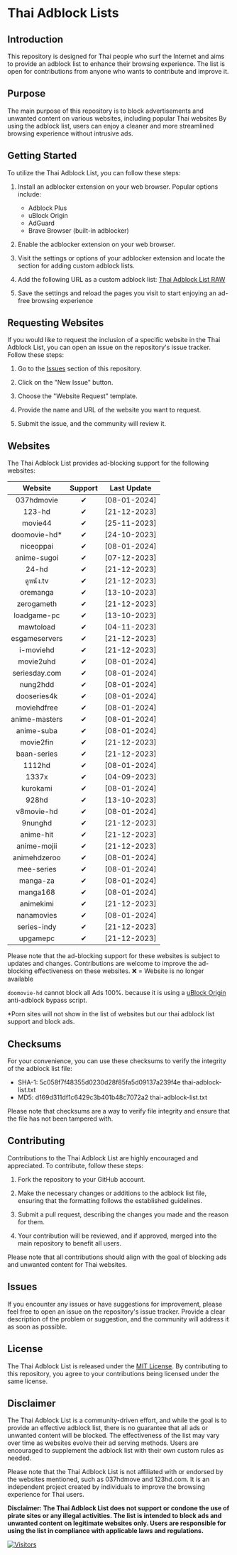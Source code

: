 # Thai Adblock Lists

## Introduction

This repository is designed for Thai people who surf the Internet and aims to provide an adblock list to enhance their browsing experience. The list is open for contributions from anyone who wants to contribute and improve it.

## Purpose

The main purpose of this repository is to block advertisements and unwanted content on various websites, including popular Thai websites By using the adblock list, users can enjoy a cleaner and more streamlined browsing experience without intrusive ads.

## Getting Started

To utilize the Thai Adblock List, you can follow these steps:

1. Install an adblocker extension on your web browser. Popular options include:

   - Adblock Plus
   - uBlock Origin
   - AdGuard
   - Brave Browser (built-in adblocker)

2. Enable the adblocker extension on your web browser.
3. Visit the settings or options of your adblocker extension and locate the section for adding custom adblock lists.
4. Add the following URL as a custom adblock list: [Thai Adblock List RAW](https://raw.githubusercontent.com/PhyschicWinter9/thai-adblock-list/main/thai-adblock-list.txt)
5. Save the settings and reload the pages you visit to start enjoying an ad-free browsing experience

## Requesting Websites

If you would like to request the inclusion of a specific website in the Thai Adblock List, you can open an issue on the repository's issue tracker. Follow these steps:

1. Go to the [Issues](https://github.com/PhyschicWinter9/thai-adblock-list/issues) section of this repository.

2. Click on the "New Issue" button.

3. Choose the "Website Request" template.

4. Provide the name and URL of the website you want to request.

5. Submit the issue, and the community will review it.

## Websites

The Thai Adblock List provides ad-blocking support for the following websites:

|    Website    | Support  | Last Update  |
| :-----------: | :------: | :----------: |
|  037hdmovie   | &#10004; | [08-01-2024] |
|    123-hd     | &#10004; | [21-12-2023] |
|    movie44    | &#10004; | [25-11-2023] |
| doomovie-hd\* | &#10004; | [24-10-2023] |
|   niceoppai   | &#10004; | [08-01-2024] |
|  anime-sugoi  | &#10004; | [07-12-2023] |
|     24-hd     | &#10004; | [21-12-2023] |
|   ดูหนัง.tv    | &#10004; | [21-12-2023] |
|   oremanga    | &#10004; | [13-10-2023] |
|  zerogameth   | &#10004; | [21-12-2023] |
|  loadgame-pc  | &#10004; | [13-10-2023] |
|   mawtoload   | &#10004; | [04-11-2023] |
| esgameservers | &#10004; | [21-12-2023] |
|   i-moviehd   | &#10004; | [21-12-2023] |
|   movie2uhd   | &#10004; | [08-01-2024] |
| seriesday.com | &#10004; | [08-01-2024] |
|   nung2hdd    | &#10004; | [08-01-2024] |
|  dooseries4k  | &#10004; | [08-01-2024] |
|  moviehdfree  | &#10004; | [08-01-2024] |
| anime-masters | &#10004; | [08-01-2024] |
|  anime-suba   | &#10004; | [08-01-2024] |
|   movie2fin   | &#10004; | [21-12-2023] |
|  baan-series  | &#10004; | [21-12-2023] |
|    1112hd     | &#10004; | [08-01-2024] |
|     1337x     | &#10004; | [04-09-2023] |
|   kurokami    | &#10004; | [08-01-2024] |
|     928hd     | &#10004; | [13-10-2023] |
|  v8movie-hd   | &#10004; | [08-01-2024] |
|    9nunghd    | &#10004; | [21-12-2023] |
|   anime-hit   | &#10004; | [21-12-2023] |
|  anime-mojii  | &#10004; | [21-12-2023] |
| animehdzeroo  | &#10004; | [08-01-2024] |
|  mee-series   | &#10004; | [08-01-2024] |
|   manga-za    | &#10004; | [08-01-2024] |
|   manga168    | &#10004; | [08-01-2024] |
|   animekimi   | &#10004; | [21-12-2023] |
|  nanamovies   | &#10004; | [08-01-2024] |
|  series-indy  | &#10004; | [21-12-2023] |
|  upgamepc     | &#10004; | [21-12-2023] |

Please note that the ad-blocking support for these websites is subject to updates and changes. Contributions are welcome to improve the ad-blocking effectiveness on these websites. ❌ = Website is no longer available

`doomovie-hd` cannot block all Ads 100%. because it is using a [uBlock Origin](https://ublockorigin.com/) anti-adblock bypass script.

\*Porn sites will not show in the list of websites but our thai adblock list support and block ads.

## Checksums

For your convenience, you can use these checksums to verify the integrity of the adblock list file:

- SHA-1: 5c058f7f48355d0230d28f85fa5d09137a239f4e  thai-adblock-list.txt
- MD5: d169d311df1c6429c3b401b48c7072a2  thai-adblock-list.txt

Please note that checksums are a way to verify file integrity and ensure that the file has not been tampered with.

## Contributing

Contributions to the Thai Adblock List are highly encouraged and appreciated. To contribute, follow these steps:

1. Fork the repository to your GitHub account.

2. Make the necessary changes or additions to the adblock list file, ensuring that the formatting follows the established guidelines.

3. Submit a pull request, describing the changes you made and the reason for them.

4. Your contribution will be reviewed, and if approved, merged into the main repository to benefit all users.

Please note that all contributions should align with the goal of blocking ads and unwanted content for Thai websites.

## Issues

If you encounter any issues or have suggestions for improvement, please feel free to open an issue on the repository's issue tracker. Provide a clear description of the problem or suggestion, and the community will address it as soon as possible.

## License

The Thai Adblock List is released under the [MIT License](https://opensource.org/licenses/MIT). By contributing to this repository, you agree to your contributions being licensed under the same license.

## Disclaimer

The Thai Adblock List is a community-driven effort, and while the goal is to provide an effective adblock list, there is no guarantee that all ads or unwanted content will be blocked. The effectiveness of the list may vary over time as websites evolve their ad serving methods. Users are encouraged to supplement the adblock list with their own custom rules as needed.

Please note that the Thai Adblock List is not affiliated with or endorsed by the websites mentioned, such as 037hdmove and 123hd.com. It is an independent project created by individuals to improve the browsing experience for Thai users.

**Disclaimer: The Thai Adblock List does not support or condone the use of pirate sites or any illegal activities. The list is intended to block ads and unwanted content on legitimate websites only. Users are responsible for using the list in compliance with applicable laws and regulations.**

[![Visitors](https://api.visitorbadge.io/api/combined?path=https%3A%2F%2Fgithub.com%2FPhyschicWinter9%2Fthai-adblock-list&labelColor=%232ccce4&countColor=%23263759&labelStyle=upper)](https://visitorbadge.io/status?path=https%3A%2F%2Fgithub.com%2FPhyschicWinter9%2Fthai-adblock-list)
